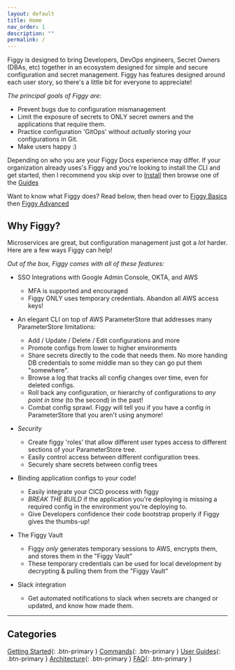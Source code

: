 ```yaml
---
layout: default
title: Home
nav_order: 1
description: ""
permalink: /
---
```



Figgy is designed to bring Developers, DevOps engineers, Secret Owners (DBAs, etc) together in an ecosystem designed for
simple and secure configuration and secret management. Figgy has features designed around each user story, so there's a 
little bit for everyone to appreciate!

*The principal goals of Figgy are:*
- Prevent bugs due to configuration mismanagement
- Limit the exposure of secrets to ONLY secret owners and the applications that require them.
- Practice configuration 'GitOps' without _actually_ storing your configurations in Git. 
- Make users happy :)

Depending on who you are your Figgy Docs experience may differ. If your organization already uses's Figgy and you're looking
to install the CLI and get started, then I recommend you skip over to [Install](/docs/getting-started/install.html)
then browse one of the [Guides](/docs/user-guides/)

Want to know what Figgy does? Read below, then head over to [Figgy Basics](/docs/getting-started/basics.html)
then [Figgy Advanced](/docs/getting-started/advanced.html)


## Why Figgy?

Microservices are great, but configuration management just got a *lot* harder. Here are a few ways Figgy can help!

*Out of the box, Figgy comes with all of these features:*

- SSO Integrations with Google Admin Console, OKTA, and AWS
    - MFA is supported and encouraged
    - Figgy ONLY uses temporary credentials. Abandon all AWS access keys!


- An elegant CLI on top of AWS ParameterStore that addresses many ParameterStore limitations:
    - Add / Update / Delete / Edit configurations and more
    - Promote configs from lower to higher environments
    - Share secrets directly to the code that needs them. No more handing DB credentials to some middle man so they can go put them "somewhere".
    - Browse a log that tracks all config changes over time, even for deleted configs.
    - Roll back any configuration, or hierarchy of configurations to *any point in time* (to the second) in the past!
    - Combat config sprawl. Figgy will tell you if you have a config in ParameterStore that you aren't using anymore!


- *Security*
    - Create figgy 'roles' that allow different user types access to different sections of your ParameterStore tree.
    - Easily control access between different configuration trees.
    - Securely share secrets between config trees


- Binding application configs to your code!
    - Easily integrate your CICD process with figgy
    - *BREAK THE BUILD* if the application you're deploying is missing a required config in the environment you're
        deploying to. 
    - Give Developers confidence their code bootstrap properly if Figgy gives the thumbs-up! 


- The Figgy Vault
    - Figgy _only_ generates temporary sessions to AWS, encrypts them, and stores them in the "Figgy Vault"
    - These temporary credentials can be used for local development by decrypting & pulling them from the "Figgy Vault"


- Slack integration
    - Get automated notifications to slack when secrets are changed or updated, and know how made them.


---

## Categories

[Getting Started](/docs/getting-started/){: .btn-primary }
[Commands](/docs/commands/){: .btn-primary }
[User Guides](/docs/user-guides/){: .btn-primary }
[Architecture](/docs/architecture/){: .btn-primary }
[FAQ](/docs/faq/){: .btn-primary }

